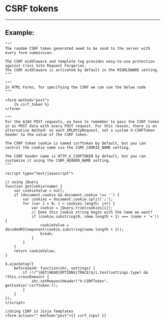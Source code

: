 # CSRF tokens
-------

## Example:

    
    """
    The random CSRF token generated need to be send to the server with every form submission. 

    The CSRF middleware and template tag provides easy-to-use protection against Cross Site Request Forgeries.
    The CSRF middleware is activated by default in the MIDDLEWARE setting.
    """

    """
    In HTML Forms, for specifying the CSRF we can use the below code
    """

    <form method="post">
    	{% csrf_token %}
	</form>

	"""
    For the AJAX POST requests, ou have to remember to pass the CSRF token in as POST data with every POST request. For this reason, there is an alternative method: on each XMLHttpRequest, set a custom X-CSRFToken header to the value of the CSRF token.

    The CSRF token cookie is named csrftoken by default, but you can control the cookie name via the CSRF_COOKIE_NAME setting.

    The CSRF header name is HTTP_X_CSRFTOKEN by default, but you can customize it using the CSRF_HEADER_NAME setting.
	"""

	<script type="text/javascript">
    
    // using jQuery
    function getCookie(name) {
        var cookieValue = null;
        if (document.cookie && document.cookie !== '') {
            var cookies = document.cookie.split(';');
            for (var i = 0; i < cookies.length; i++) {
                var cookie = jQuery.trim(cookies[i]);
                // Does this cookie string begin with the name we want?
                if (cookie.substring(0, name.length + 1) === (name + '=')) {
                    cookieValue = decodeURIComponent(cookie.substring(name.length + 1));
                    break;
                }
            }
        }
        return cookieValue;
    }

    $.ajaxSetup({
        beforeSend: function(xhr, settings) {
            if (!/^(GET|HEAD|OPTIONS|TRACE)$/i.test(settings.type) && !this.crossDomain) {
                xhr.setRequestHeader("X-CSRFToken", getCookie('csrftoken'));
            }
        }
    });
	</script>

    //Using CSRF in Jinja Templates
    <form action="" method="post">{{ csrf_input }}